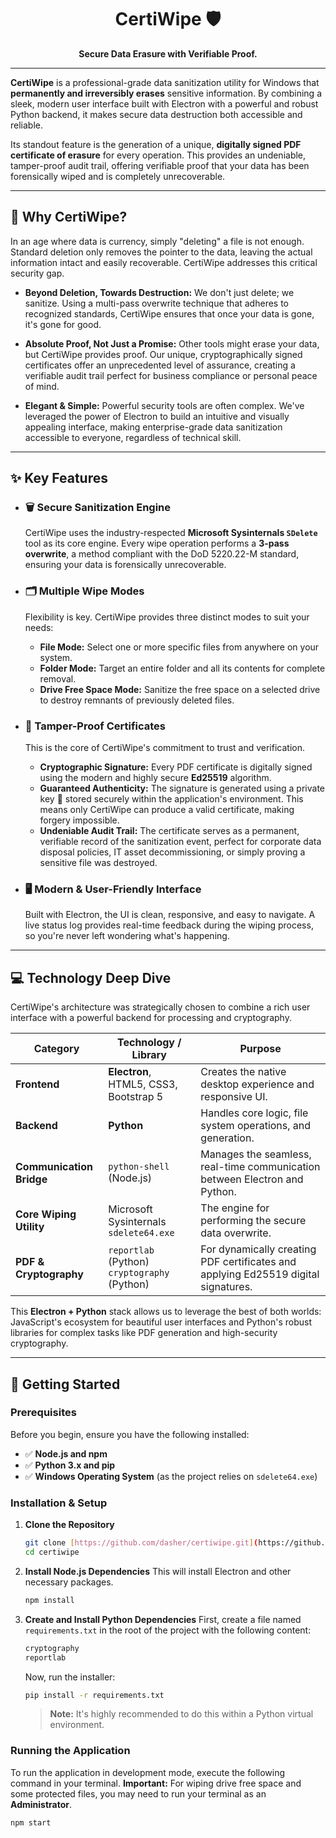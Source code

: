 <div align="center">
  <h1>CertiWipe 🛡️</h1>
  <p><strong>Secure Data Erasure with Verifiable Proof.</strong></p>
</div>

---

**CertiWipe** is a professional-grade data sanitization utility for Windows that **permanently and irreversibly erases** sensitive information. By combining a sleek, modern user interface built with Electron with a powerful and robust Python backend, it makes secure data destruction both accessible and reliable.

Its standout feature is the generation of a unique, **digitally signed PDF certificate of erasure** for every operation. This provides an undeniable, tamper-proof audit trail, offering verifiable proof that your data has been forensically wiped and is completely unrecoverable.

---

## 🤔 Why CertiWipe?

In an age where data is currency, simply "deleting" a file is not enough. Standard deletion only removes the pointer to the data, leaving the actual information intact and easily recoverable. CertiWipe addresses this critical security gap.

* **Beyond Deletion, Towards Destruction:** We don't just delete; we sanitize. Using a multi-pass overwrite technique that adheres to recognized standards, CertiWipe ensures that once your data is gone, it's gone for good.

* **Absolute Proof, Not Just a Promise:** Other tools might erase your data, but CertiWipe provides proof. Our unique, cryptographically signed certificates offer an unprecedented level of assurance, creating a verifiable audit trail perfect for business compliance or personal peace of mind.

* **Elegant & Simple:** Powerful security tools are often complex. We've leveraged the power of Electron to build an intuitive and visually appealing interface, making enterprise-grade data sanitization accessible to everyone, regardless of technical skill.

---

## ✨ Key Features

* ### 🗑️ **Secure Sanitization Engine**
    CertiWipe uses the industry-respected **Microsoft Sysinternals `SDelete`** tool as its core engine. Every wipe operation performs a **3-pass overwrite**, a method compliant with the DoD 5220.22-M standard, ensuring your data is forensically unrecoverable.

* ### 🗂️ **Multiple Wipe Modes**
    Flexibility is key. CertiWipe provides three distinct modes to suit your needs:
    * **File Mode:** Select one or more specific files from anywhere on your system.
    * **Folder Mode:** Target an entire folder and all its contents for complete removal.
    * **Drive Free Space Mode:** Sanitize the free space on a selected drive to destroy remnants of previously deleted files.

* ### 📄 **Tamper-Proof Certificates**
    This is the core of CertiWipe's commitment to trust and verification.
    * **Cryptographic Signature:** Every PDF certificate is digitally signed using the modern and highly secure **Ed25519** algorithm.
    * **Guaranteed Authenticity:** The signature is generated using a private key 🔑 stored securely within the application's environment. This means only CertiWipe can produce a valid certificate, making forgery impossible.
    * **Undeniable Audit Trail:** The certificate serves as a permanent, verifiable record of the sanitization event, perfect for corporate data disposal policies, IT asset decommissioning, or simply proving a sensitive file was destroyed.

* ### 🖥️ **Modern & User-Friendly Interface**
    Built with Electron, the UI is clean, responsive, and easy to navigate. A live status log provides real-time feedback during the wiping process, so you're never left wondering what's happening.

---

## 💻 Technology Deep Dive

CertiWipe's architecture was strategically chosen to combine a rich user interface with a powerful backend for processing and cryptography.

| Category                | Technology / Library                                                              | Purpose                                                     |
| ----------------------- | --------------------------------------------------------------------------------- | ----------------------------------------------------------- |
| **Frontend** | **Electron**, HTML5, CSS3, Bootstrap 5                                            | Creates the native desktop experience and responsive UI.    |
| **Backend** | **Python** | Handles core logic, file system operations, and generation. |
| **Communication Bridge** | `python-shell` (Node.js)                                                          | Manages the seamless, real-time communication between Electron and Python. |
| **Core Wiping Utility** | Microsoft Sysinternals `sdelete64.exe`                                            | The engine for performing the secure data overwrite.        |
| **PDF & Cryptography** | `reportlab` (Python)<br>`cryptography` (Python)                                 | For dynamically creating PDF certificates and applying Ed25519 digital signatures. |

This **Electron + Python** stack allows us to leverage the best of both worlds: JavaScript's ecosystem for beautiful user interfaces and Python's robust libraries for complex tasks like PDF generation and high-security cryptography.

---

## 🚀 Getting Started

### Prerequisites

Before you begin, ensure you have the following installed:
* ✅ **Node.js and npm**
* ✅ **Python 3.x and pip**
* ✅ **Windows Operating System** (as the project relies on `sdelete64.exe`)

### Installation & Setup

1.  **Clone the Repository**
    ```sh
    git clone [https://github.com/dasher/certiwipe.git](https://github.com/dasher/certiwipe.git)
    cd certiwipe
    ```

2.  **Install Node.js Dependencies**
    This will install Electron and other necessary packages.
    ```sh
    npm install
    ```

3.  **Create and Install Python Dependencies**
    First, create a file named `requirements.txt` in the root of the project with the following content:
    ```txt
    cryptography
    reportlab
    ```
    Now, run the installer:
    ```sh
    pip install -r requirements.txt
    ```
    > **Note:** It's highly recommended to do this within a Python virtual environment.

### Running the Application

To run the application in development mode, execute the following command in your terminal.
**Important:** For wiping drive free space and some protected files, you may need to run your terminal as an **Administrator**.

```sh
npm start
